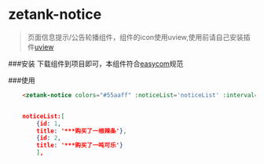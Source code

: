 # zetank-notice

>页面信息提示/公告轮播组件，组件的icon使用uview,使用前请自己安装插件[uview](https://www.uviewui.com/components/install.html)

###安装
下载组件到项目即可，本组件符合[easycom](https://uniapp.dcloud.io/collocation/pages?id=easycom)规范

###使用
```html
	<zetank-notice colors="#55aaff" :noticeList='noticeList' :interval="3000" @clickNotice="clicktest"></zetank-notice>

```

```json

	noticeList:[
		{id: 1,
		title: '***购买了一根辣条'},
		{id: 2,
		title: '***购买了一吨可乐'}
		],

```

